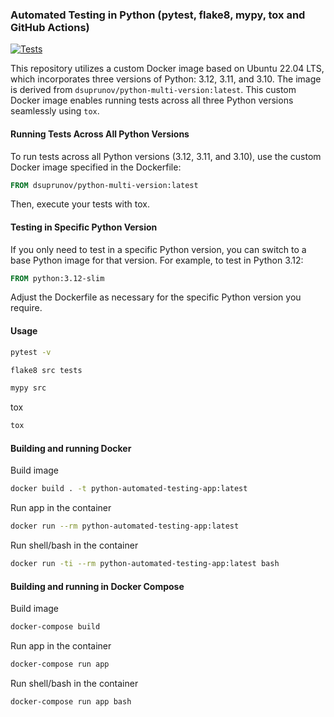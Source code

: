 ### Automated Testing in Python (pytest, flake8, mypy, tox and GitHub Actions)

[![Tests](https://github.com/dsuprunov/python-automated-testing/actions/workflows/tests.yml/badge.svg)](https://github.com/dsuprunov/python-automated-testing/actions/workflows/tests.yml)

This repository utilizes a custom Docker image based on Ubuntu 22.04 LTS, which incorporates three versions of Python: 3.12, 3.11, and 3.10. The image is derived from `dsuprunov/python-multi-version:latest`. This custom Docker image enables running tests across all three Python versions seamlessly using `tox`.

#### Running Tests Across All Python Versions
To run tests across all Python versions (3.12, 3.11, and 3.10), use the custom Docker image specified in the Dockerfile:

```Dockerfile
FROM dsuprunov/python-multi-version:latest
```

Then, execute your tests with tox.

#### Testing in Specific Python Version
If you only need to test in a specific Python version, you can switch to a base Python image for that version. For example, to test in Python 3.12:

```Dockerfile
FROM python:3.12-slim
```
Adjust the Dockerfile as necessary for the specific Python version you require.


#### Usage

```bash
pytest -v
```

```bash
flake8 src tests
```

```bash
mypy src
```

tox
```bash
tox
```

#### Building and running Docker

Build image
```bash
docker build . -t python-automated-testing-app:latest
```

Run app in the container
```bash
docker run --rm python-automated-testing-app:latest
```

Run shell/bash in the container 
```bash
docker run -ti --rm python-automated-testing-app:latest bash
```

#### Building and running in Docker Compose

Build image
```bash
docker-compose build
```

Run app in the container
```bash
docker-compose run app
```

Run shell/bash in the container 
```bash
docker-compose run app bash
```